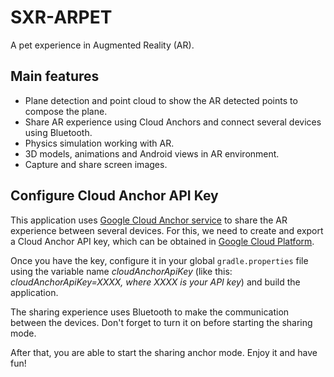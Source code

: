 # SXR-ARPET
A pet experience in Augmented Reality (AR).

## Main features
* Plane detection and point cloud to show the AR detected points to compose the plane.
* Share AR experience using Cloud Anchors and connect several devices using Bluetooth.
* Physics simulation working with AR.
* 3D models, animations and Android views in AR environment.
* Capture and share screen images.

## Configure Cloud Anchor API Key
This application uses [Google Cloud Anchor service](https://developers.google.com/ar/develop/java/cloud-anchors/quickstart-android) to share the AR experience between several devices. For this, we need to create and export a Cloud Anchor API key, which can be obtained in [Google Cloud Platform](https://console.cloud.google.com/apis/library/arcorecloudanchor.googleapis.com).

Once you have the key, configure it in your global `gradle.properties` file using the variable name *cloudAnchorApiKey* (like this: *cloudAnchorApiKey=XXXX, where XXXX is your API key*) and build the application.

The sharing experience uses Bluetooth to make the communication between the devices. Don't forget to turn it on before starting the sharing mode.

After that, you are able to start the sharing anchor mode. Enjoy it and have fun!